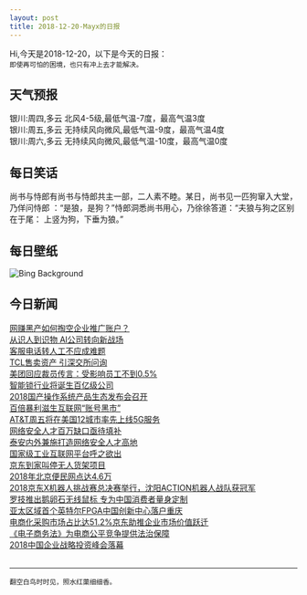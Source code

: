 ```yaml
---
layout: post
title: 2018-12-20-Mayx的日报
---
```


Hi,今天是2018-12-20，以下是今天的日报：<br><small>
即使再可怕的困境，也只有冲上去才能解决。</small><!--more-->
## 天气预报
银川:周四,多云 北风4-5级,最低气温-7度，最高气温3度<br>银川:周五,多云 无持续风向微风,最低气温-9度，最高气温4度<br>银川:周六,多云 无持续风向微风,最低气温-10度，最高气温0度
## 每日笑话
尚书与恃郎有尚书与恃郎共主一部，二人素不睦。某日，尚书见一匹狗窜入大堂，乃佯问恃郎 ：“是狼，是狗？”恃郎洞悉尚书用心，乃徐徐答道：“夫狼与狗之区别在于尾： 上竖为狗，下垂为狼。”
## 每日壁纸
![Bing Background](https://cn.bing.com/th?id=OHR.PragueChristmas_EN-US8649790921_1920x1080.jpg "The Charles Bridge in Prague, Czech Republic (© borchee/E+/Getty Images)")
## 今日新闻

[网赚黑产如何掏空企业推广账户？](http://it.people.com.cn/n1/2018/1220/c1009-30477682.html)   
[从识人到识物 AI公司转向新战场](http://it.people.com.cn/n1/2018/1220/c1009-30477667.html)   
[客服电话转人工不应成难题](http://it.people.com.cn/n1/2018/1220/c1009-30477675.html)   
[TCL售卖资产 引深交所问询](http://it.people.com.cn/n1/2018/1220/c1009-30477679.html)   
[美团回应裁员传言：受影响员工不到0.5%](http://it.people.com.cn/n1/2018/1220/c1009-30477670.html)   
[智能锁行业将诞生百亿级公司](http://it.people.com.cn/n1/2018/1220/c1009-30477672.html)   
[2018国产操作系统产品生态发布会召开](http://it.people.com.cn/n1/2018/1220/c1009-30477626.html)   
[百倍暴利滋生互联网“账号黑市”](http://it.people.com.cn/n1/2018/1220/c1009-30477606.html)   
[AT&T周五将在美国12城市率先上线5G服务](http://it.people.com.cn/n1/2018/1220/c1009-30477611.html)   
[网络安全人才百万缺口亟待填补](http://it.people.com.cn/n1/2018/1220/c1009-30477604.html)   
[泰安内外兼施打造网络安全人才高地](http://it.people.com.cn/n1/2018/1220/c1009-30477599.html)   
[国家级工业互联网平台呼之欲出](http://it.people.com.cn/n1/2018/1220/c1009-30477596.html)   
[京东到家叫停无人货架项目](http://it.people.com.cn/n1/2018/1220/c1009-30477452.html)   
[2018年北京便民网点达4.6万](http://it.people.com.cn/n1/2018/1220/c1009-30477451.html)   
[2018京东X机器人挑战赛总决赛举行，沈阳ACTION机器人战队获冠军](http://it.people.com.cn/n1/2018/1219/c1009-30477270.html)   
[罗技推出鹅卵石无线鼠标 专为中国消费者量身定制](http://it.people.com.cn/n1/2018/1219/c1009-30477165.html)   
[亚太区域首个英特尔FPGA中国创新中心落户重庆](http://it.people.com.cn/n1/2018/1219/c1009-30477044.html)   
[电商化采购市场占比达51.2%京东助推企业市场价值跃迁](http://it.people.com.cn/n1/2018/1219/c1009-30476507.html)   
[《电子商务法》为电商公平竞争提供法治保障](http://it.people.com.cn/n1/2018/1219/c1009-30475312.html)   
[2018中国企业战略投资峰会落幕](http://it.people.com.cn/n1/2018/1219/c1009-30475433.html)   
<br />

***

<small>翻空白鸟时时见，照水红蕖细细香。</small>
